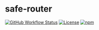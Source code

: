 # safe-router

[![GitHub Workflow Status](https://img.shields.io/github/actions/workflow/status/c-wiren/safe-router/ci.yml?branch=main)](https://github.com/c-wiren/safe-router/actions)
[![License](https://img.shields.io/github/license/c-wiren/safe-router)](https://github.com/c-wiren/safe-router/blob/main/LICENSE)
[![npm](https://img.shields.io/npm/v/@c-wiren/safe-router)](https://www.npmjs.com/package/@c-wiren/safe-router)
